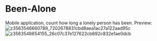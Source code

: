 # Been-Alone

Mobile application, count how long a lonely person has been.
Preview:
![z3563546660789_7202678831cbd8aea1ac27a122aad95c](https://user-images.githubusercontent.com/86188270/178676203-200a6436-1f7a-4ccf-8cd4-eee1b14dddf0.jpg)
![z3563546654155_26c07c37e127622cb692c832e1ae0dcb](https://user-images.githubusercontent.com/86188270/178676209-1617238c-40a6-4b80-9634-e530b2bc50de.jpg)
